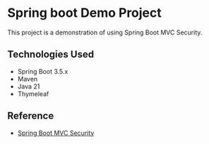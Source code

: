 # Spring boot Demo Project

This project is a demonstration of using Spring Boot MVC Security.

## Technologies Used

* Spring Boot 3.5.x
* Maven
* Java 21
* Thymeleaf

## Reference

* [Spring Boot MVC Security](https://www.udemy.com/course/spring-hibernate-tutorial/learn/lecture/37540134#content)
